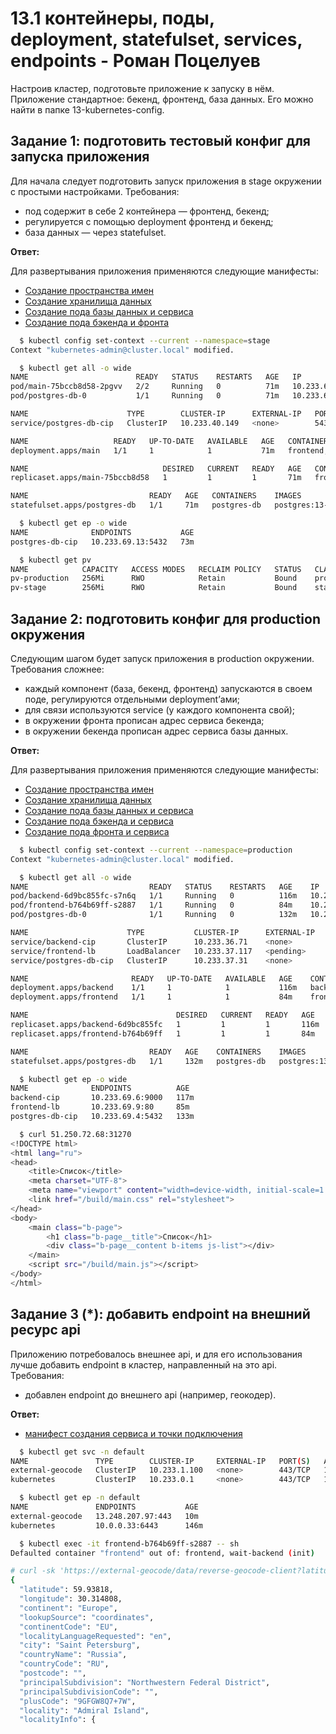 # 13.1 контейнеры, поды, deployment, statefulset, services, endpoints - Роман Поцелуев
Настроив кластер, подготовьте приложение к запуску в нём. Приложение стандартное: бекенд, фронтенд, база данных. Его можно найти в папке 13-kubernetes-config.

## Задание 1: подготовить тестовый конфиг для запуска приложения
Для начала следует подготовить запуск приложения в stage окружении с простыми настройками. Требования:
* под содержит в себе 2 контейнера — фронтенд, бекенд;
* регулируется с помощью deployment фронтенд и бекенд;
* база данных — через statefulset.

**Ответ:**

Для развертывания приложения применяются следующие манифесты:
* [Создание пространства имен](./src/manifests/10-stage/10-namespace.yml)
* [Создание хранилища данных](./src/manifests/10-stage/20-pv.yml)
* [Создание пода базы данных и сервиса](./src/manifests/10-stage/30-db.yml)
* [Создание пода бэкенда и фронта](./src/manifests/10-stage/40-main.yml)

```BASH
  $ kubectl config set-context --current --namespace=stage
Context "kubernetes-admin@cluster.local" modified.

  $ kubectl get all -o wide
NAME                        READY   STATUS    RESTARTS   AGE   IP             NODE       NOMINATED NODE   READINESS GATES
pod/main-75bccb8d58-2pgvv   2/2     Running   0          71m   10.233.69.12   worker01   <none>           <none>
pod/postgres-db-0           1/1     Running   0          71m   10.233.69.13   worker01   <none>           <none>

NAME                      TYPE        CLUSTER-IP      EXTERNAL-IP   PORT(S)    AGE   SELECTOR
service/postgres-db-cip   ClusterIP   10.233.40.149   <none>        5432/TCP   71m   app=postgres-db

NAME                   READY   UP-TO-DATE   AVAILABLE   AGE   CONTAINERS         IMAGES                                           SELECTOR
deployment.apps/main   1/1     1            1           71m   frontend,backend   rpot/13-01-frontend:0.1,rpot/13-01-backend:0.1   app=13-01-main

NAME                              DESIRED   CURRENT   READY   AGE   CONTAINERS         IMAGES                                           SELECTOR
replicaset.apps/main-75bccb8d58   1         1         1       71m   frontend,backend   rpot/13-01-frontend:0.1,rpot/13-01-backend:0.1   app=13-01-main,pod-template-hash=75bccb8d58

NAME                           READY   AGE   CONTAINERS    IMAGES
statefulset.apps/postgres-db   1/1     71m   postgres-db   postgres:13-alpine

  $ kubectl get ep -o wide
NAME              ENDPOINTS           AGE
postgres-db-cip   10.233.69.13:5432   73m

  $ kubectl get pv
NAME            CAPACITY   ACCESS MODES   RECLAIM POLICY   STATUS   CLAIM                                       STORAGECLASS   REASON   AGE
pv-production   256Mi      RWO            Retain           Bound    production/postgres-db-disk-postgres-db-0                           135m
pv-stage        256Mi      RWO            Retain           Bound    stage/postgres-db-disk-postgres-db-0                                76m
```

## Задание 2: подготовить конфиг для production окружения
Следующим шагом будет запуск приложения в production окружении. Требования сложнее:
* каждый компонент (база, бекенд, фронтенд) запускаются в своем поде, регулируются отдельными deployment’ами;
* для связи используются service (у каждого компонента свой);
* в окружении фронта прописан адрес сервиса бекенда;
* в окружении бекенда прописан адрес сервиса базы данных.

**Ответ:**

Для развертывания приложения применяются следующие манифесты:

* [Создание пространства имен](./src/manifests/20-production/10-namespace.yml)
* [Создание хранилища данных](./src/manifests/20-production/20-pv.yml)
* [Создание пода базы данных и сервиса](./src/manifests/20-production/30-db.yml)
* [Создание пода бэкенда и сервиса](./src/manifests/20-production/40-backend.yml)
* [Создание пода фронта и сервиса](./src/manifests/20-production/50-frontend.yml)

```BASH
  $ kubectl config set-context --current --namespace=production
Context "kubernetes-admin@cluster.local" modified.

  $ kubectl get all -o wide
NAME                           READY   STATUS    RESTARTS   AGE    IP            NODE       NOMINATED NODE   READINESS GATES
pod/backend-6d9bc855fc-s7n6q   1/1     Running   0          116m   10.233.69.6   worker01   <none>           <none>
pod/frontend-b764b69ff-s2887   1/1     Running   0          84m    10.233.69.9   worker01   <none>           <none>
pod/postgres-db-0              1/1     Running   0          132m   10.233.69.4   worker01   <none>           <none>

NAME                      TYPE           CLUSTER-IP      EXTERNAL-IP   PORT(S)        AGE    SELECTOR
service/backend-cip       ClusterIP      10.233.36.71    <none>        9000/TCP       116m   app=13-01-backend
service/frontend-lb       LoadBalancer   10.233.37.117   <pending>     80:31270/TCP   84m    app=13-01-frontend
service/postgres-db-cip   ClusterIP      10.233.37.31    <none>        5432/TCP       132m   app=postgres-db

NAME                       READY   UP-TO-DATE   AVAILABLE   AGE    CONTAINERS   IMAGES                    SELECTOR
deployment.apps/backend    1/1     1            1           116m   backend      rpot/13-01-backend:0.1    app=13-01-backend
deployment.apps/frontend   1/1     1            1           84m    frontend     rpot/13-01-frontend:0.1   app=13-01-frontend

NAME                                 DESIRED   CURRENT   READY   AGE    CONTAINERS   IMAGES                    SELECTOR
replicaset.apps/backend-6d9bc855fc   1         1         1       116m   backend      rpot/13-01-backend:0.1    app=13-01-backend,pod-template-hash=6d9bc855fc
replicaset.apps/frontend-b764b69ff   1         1         1       84m    frontend     rpot/13-01-frontend:0.1   app=13-01-frontend,pod-template-hash=b764b69ff

NAME                           READY   AGE    CONTAINERS    IMAGES
statefulset.apps/postgres-db   1/1     132m   postgres-db   postgres:13-alpine

  $ kubectl get ep -o wide
NAME              ENDPOINTS          AGE
backend-cip       10.233.69.6:9000   117m
frontend-lb       10.233.69.9:80     85m
postgres-db-cip   10.233.69.4:5432   133m

  $ curl 51.250.72.68:31270
<!DOCTYPE html>
<html lang="ru">
<head>
    <title>Список</title>
    <meta charset="UTF-8">
    <meta name="viewport" content="width=device-width, initial-scale=1.0">
    <link href="/build/main.css" rel="stylesheet">
</head>
<body>
    <main class="b-page">
        <h1 class="b-page__title">Список</h1>
        <div class="b-page__content b-items js-list"></div>
    </main>
    <script src="/build/main.js"></script>
</body>
</html>
```

## Задание 3 (*): добавить endpoint на внешний ресурс api
Приложению потребовалось внешнее api, и для его использования лучше добавить endpoint в кластер, направленный на это api. Требования:
* добавлен endpoint до внешнего api (например, геокодер).

**Ответ:**

* [манифест создания сервиса и точки подключения](./src/manifests/30-endpoint/10-endpoint.yml)

```BASH
  $ kubectl get svc -n default
NAME               TYPE        CLUSTER-IP     EXTERNAL-IP   PORT(S)   AGE
external-geocode   ClusterIP   10.233.1.100   <none>        443/TCP   10m
kubernetes         ClusterIP   10.233.0.1     <none>        443/TCP   146m

  $ kubectl get ep -n default
NAME               ENDPOINTS           AGE
external-geocode   13.248.207.97:443   10m
kubernetes         10.0.0.33:6443      146m

  $ kubectl exec -it frontend-b764b69ff-s2887 -- sh
Defaulted container "frontend" out of: frontend, wait-backend (init)

# curl -sk 'https://external-geocode/data/reverse-geocode-client?latitude=59.938180&longitude=30.314808&localityLanguage=en'
{
  "latitude": 59.93818,
  "longitude": 30.314808,
  "continent": "Europe",
  "lookupSource": "coordinates",
  "continentCode": "EU",
  "localityLanguageRequested": "en",
  "city": "Saint Petersburg",
  "countryName": "Russia",
  "countryCode": "RU",
  "postcode": "",
  "principalSubdivision": "Northwestern Federal District",
  "principalSubdivisionCode": "",
  "plusCode": "9GFGW8Q7+7W",
  "locality": "Admiral Island",
  "localityInfo": {
```